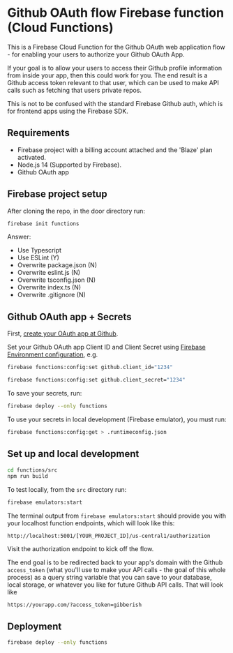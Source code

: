 # Github OAuth flow Firebase function (Cloud Functions)

This is a Firebase Cloud Function for the Github OAuth web application flow - for enabling your users to authorize your Github OAuth App.

If your goal is to allow your users to access their Github profile information from inside your app, then this could work for you. The end result is a Github access token relevant to that user, which can be used to make API calls such as fetching that users private repos.

This is not to be confused with the standard Firebase Github auth, which is for frontend apps using the Firebase SDK.

## Requirements

- Firebase project with a billing account attached and the 'Blaze' plan activated.
- Node.js 14 (Supported by Firebase).
- Github OAuth app

## Firebase project setup

After cloning the repo, in the door directory run:

```sh
firebase init functions
```

Answer:

- Use Typescript
- Use ESLint (Y)
- Overwrite package.json (N)
- Overwrite eslint.js (N)
- Overwrite tsconfig.json (N)
- Overwrite index.ts (N)
- Overwrite .gitignore (N)

## Github OAuth app + Secrets

First, [create your OAuth app at Github](https://docs.github.com/en/developers/apps/building-oauth-apps/creating-an-oauth-app).

Set your Github OAuth app Client ID and Client Secret using [Firebase Environment configuration](https://firebase.google.com/docs/functions/config-env), e.g.

```sh
firebase functions:config:set github.client_id="1234"
```

```sh
firebase functions:config:set github.client_secret="1234"
```
To save your secrets, run: 

```sh
firebase deploy --only functions
```

To use your secrets in local development (Firebase emulator), you must run:

```sh
firebase functions:config:get > .runtimeconfig.json
```


## Set up and local development

```sh
cd functions/src
npm run build
```

To test locally, from the `src` directory run:

```sh
firebase emulators:start
```

The terminal output from `firebase emulators:start` should provide you with your localhost function endpoints, which will look like this:

`http://localhost:5001/[YOUR_PROJECT_ID]/us-central1/authorization`

Visit the authorization endpoint to kick off the flow.

The end goal is to be redirected back to your app's domain with the Github `access_token` (what you'll use to make your API calls - the goal of this whole process) as a query string variable that you can save to your database, local storage, or whatever you like for future Github API calls. That will look like

`https://yourapp.com/?access_token=gibberish`

## Deployment

```sh
firebase deploy --only functions
```
